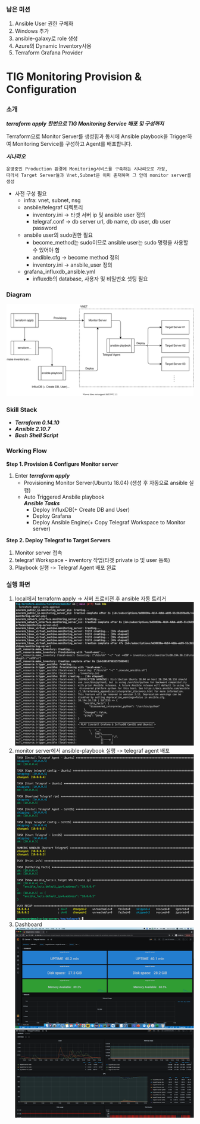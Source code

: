### 남은 미션
1. Ansible User 권한 구체화
2. Windows 추가
3. ansible-galaxy로 role 생성
4. Azure의 Dynamic Inventory사용 
5. Terraform Grafana Provider

# TIG Monitoring Provision & Configuration
### 소개
***terraform apply 한번으로 TIG Monitoring Service 배포 및 구성까지***
<p>Terraform으로 Monitor Server를 생성힘과 동시에 Ansible playbook을 Trigger하여 Monitoring Service를 구성하고 Agent를 배포합니다.</p>

***시나리오***
```
운영중인 Production 환경에 Monitoring서비스를 구축하는 시나리오로 가정,
따라서 Target Server들과 Vnet,Subnet은 이미 존재하며 그 안에 monitor server를 생성
```
- 사전 구성 필요
    - infra: vnet, subnet, nsg
    - ansbile/telegraf 디렉토리
        - inventory.ini -> 타겟 서버 ip 및 ansible user 정의
        - telegraf.conf -> db server url, db name, db user, db user password
    - ansbile user의 sudo권한 필요
        - become_method는 sudo이므로 ansible user는 sudo 명령을 사용할 수 있어야 함
        - andible.cfg -> become method 정의
        - inventory.ini -> ansbile_user 정의
    - grafana_influxdb_ansible.yml
        - influxdb의 database, 사용자 및 비밀번호 셋팅 필요
### Diagram
![archi](./images/tig.svg)

### Skill Stack
- ***Terraform 0.14.10***
- ***Ansible 2.10.7***
- ***Bash Shell Script***
### Working Flow
**Step 1. Provision & Configure Monitor server**
1. Enter ***terraform apply***
    - Provisioning Monitor Server(Ubuntu 18.04) (생성 후 자동으로 ansible 실행)
    - Auto Triggered Ansbile playbook<br>
        ***Ansible Tasks***
        - Deploy InfluxDB(+ Create DB and User)
        - Deploy Grafana
        - Deploy Ansible Engine(+ Copy Telegraf Workspace to Monitor server)

**Step 2. Deploy Telegraf to Target Servers** 
1. Monitor server 접속
2. telegraf Workspace - inventory 작업(타겟 private ip 및 user 등록)
3. Playbook 실행 -> Telegraf Agent 배포 완료

### 실행 화면
1. local에서 terraform apply -> 서버 프로비젼 후 ansible 자동 트리거
![autotrigger](./images/AutoTriggering.png)
2. monitor server에서 ansible-playbook 실행 -> telegraf agent 배포
![deploy_telegraf](./images/deploy_telegraf.png)
3. Dashboard
![dashboard](./images/dashboard.png)
![dashboard2](./images/dashboard2.png)